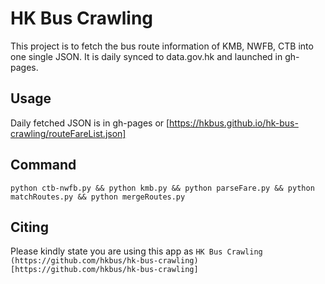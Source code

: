 # HK Bus Crawling

This project is to fetch the bus route information of KMB, NWFB, CTB into one single JSON. It is daily synced to data.gov.hk and launched in gh-pages.

## Usage
Daily fetched JSON is in gh-pages or [https://hkbus.github.io/hk-bus-crawling/routeFareList.json]

## Command

`python ctb-nwfb.py && python kmb.py && python parseFare.py && python matchRoutes.py && python mergeRoutes.py`

## Citing 

Please kindly state you are using this app as
`
HK Bus Crawling
(https://github.com/hkbus/hk-bus-crawling)[https://github.com/hkbus/hk-bus-crawling]
`

